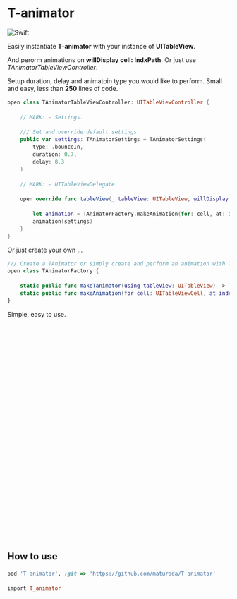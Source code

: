 # T-animator

![Swift](https://img.shields.io/badge/Swift-4.2-orange.svg)

Easily instantiate **T-animator** with your instance of **UITableView**.

And perorm animations on **willDisplay cell: IndxPath**.
Or just use *TAnimatorTableViewController*.

Setup duration, delay and animatoin type you would like to perform.
Small and easy, less than **250** lines of code.

```Swift
open class TAnimatorTableViewController: UITableViewController {
    
    // MARK: - Settings.
    
    /// Set and override default settings.
    public var settings: TAnimatorSettings = TAnimatorSettings(
        type: .bounceIn,
        duration: 0.7,
        delay: 0.3
    )
    
    // MARK: - UITableViewDelegate.
    
    open override func tableView(_ tableView: UITableView, willDisplay cell: UITableViewCell, forRowAt indexPath: IndexPath) {
        
        let animation = TAnimatorFactory.makeAnimation(for: cell, at: indexPath, in: tableView)
        animation(settings)
    }
}
```

Or just create your own ...
```Swift
/// Create a TAnimator or simply create and perform an animation with TAnimatorSettings configuration.
open class TAnimatorFactory {
    
    static public func makeTanimator(using tableView: UITableView) -> TAnimator
    static public func makeAnimation(for cell: UITableViewCell, at indexPath: IndexPath, in tableView: UITableView) -> ((TAnimatorSettings) -> Void) 
}
```

Simple, easy to use.

 !["Fade in animation"](fadeIn.gif)

## How to use

```Ruby
pod 'T-animator', :git => 'https://github.com/maturada/T-animator'

import T_animator
```
